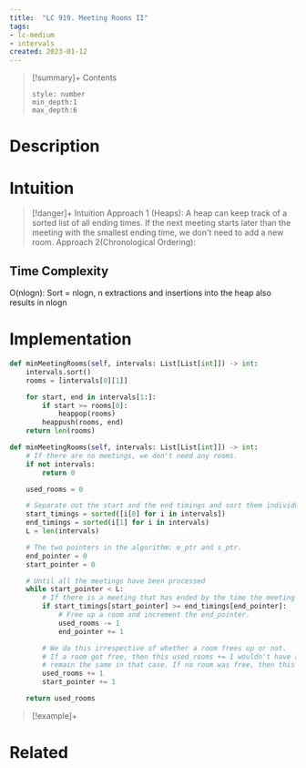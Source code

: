 ```yaml
---
title:  "LC 919. Meeting Rooms II"
tags:
- lc-medium
- intervals
created: 2023-01-12
---
```


>[!summary]+ Contents
>```toc
>style: number
>min_depth:1
>max_depth:6
>```

# Description


# Intuition

>[!danger]+ Intuition
>Approach 1 (Heaps): A heap can keep track of a sorted list of all ending times. If the next meeting starts later than the meeting with the smallest ending time, we don't need to add a new room.
>Approach 2(Chronological Ordering): 


## Time Complexity
O(nlogn): Sort = nlogn, n extractions and insertions into the heap also results in nlogn
# Implementation
```python
def minMeetingRooms(self, intervals: List[List[int]]) -> int:
	intervals.sort()
	rooms = [intervals[0][1]]

	for start, end in intervals[1:]:
		if start >= rooms[0]:
			heappop(rooms)
		heappush(rooms, end)
	return len(rooms)
```

```python
def minMeetingRooms(self, intervals: List[List[int]]) -> int:
	# If there are no meetings, we don't need any rooms.
	if not intervals:
		return 0

	used_rooms = 0

	# Separate out the start and the end timings and sort them individually.
	start_timings = sorted([i[0] for i in intervals])
	end_timings = sorted(i[1] for i in intervals)
	L = len(intervals)

	# The two pointers in the algorithm: e_ptr and s_ptr.
	end_pointer = 0
	start_pointer = 0

	# Until all the meetings have been processed
	while start_pointer < L:
		# If there is a meeting that has ended by the time the meeting at `start_pointer` starts
		if start_timings[start_pointer] >= end_timings[end_pointer]:
			# Free up a room and increment the end_pointer.
			used_rooms -= 1
			end_pointer += 1

		# We do this irrespective of whether a room frees up or not.
		# If a room got free, then this used_rooms += 1 wouldn't have any effect. used_rooms would
		# remain the same in that case. If no room was free, then this would increase used_rooms
		used_rooms += 1    
		start_pointer += 1   

	return used_rooms
```

>[!example]+ 


# Related
